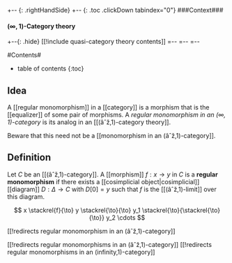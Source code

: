 
+-- {: .rightHandSide}
+-- {: .toc .clickDown tabindex="0"}
###Context###
#### $(\infty,1)$-Category theory
+--{: .hide}
[[!include quasi-category theory contents]]
=--
=--
=--

#Contents#
* table of contents
{:toc}

## Idea

 A [[regular monomorphism]] in a [[category]] is a morphism that is the [[equalizer]] of some pair of morphisms. A _regular monomorphism in an $(\infty,1)$-category_ is its analog in an [[(âˆž,1)-category theory]].


Beware that this need not be a [[monomorphism in an (âˆž,1)-category]].

## Definition

Let $C$ be an [[(âˆž,1)-category]]. A [[morphism]] $f : x \to y$ in $C$ is a **regular monomorphism** if there exists a [[cosimplicial object|cosimplicial]] [[diagram]] $D : \Delta \to C$ with $D[0] = y$ such that $f$ is the [[(âˆž,1)-limit]] over this diagram.

$$
  x \stackrel{f}{\to} y \stackrel{\to}{\to} y_1 \stackrel{\to}{\stackrel{\to}{\to}} y_2 \cdots
$$


[[!redirects regular monomorphism in an (âˆž,1)-category]]


[[!redirects regular monomorphisms in an (âˆž,1)-category]]
[[!redirects regular monomorphisms in an (infinity,1)-category]]
